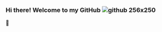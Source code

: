 ### Hi there! Welcome to my GitHub ![github 256x250](https://user-images.githubusercontent.com/93610195/148722313-60caafec-6978-4b5a-9bee-4b240254d40c.png)
 👋

<!--
**torizz/torizz** is a ✨ _special_ ✨ repository because its `README.md` (this file) appears on your GitHub profile.

Here are some ideas to get you started:

- 🔭 I’m currently working on ...
- 🌱 I’m currently learning ...
- 👯 I’m looking to collaborate on ...
- 🤔 I’m looking for help with ...
- 💬 Ask me about ...
- 📫 How to reach me: ...
- 😄 Pronouns: ...
- ⚡ Fun fact: ...
-->
